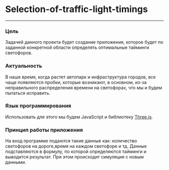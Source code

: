 # Selection-of-traffic-light-timings
---
### Цель
Задачей данного проекта будет создание приложения, которое будет по заданной конкретной области определять оптимальные тайминги светофоров.
### Актуальность
В наше время, когда растет автопарк и инфраструктура городов, все чаще появляются пробки, которые возникают, в основном, из-за неправильного распределения времени на светофорах, что мы и будем пытаться исправить.
### Язык программирования
Использовать для этого мы будем  JavaScript и библиотеку [Three.js](https://github.com/mrdoob/three.js/).
### Принцип работы приложения
На вход программе подаются такие данные как: количество светофоров на дороге,время на каждом светофоре и тд. Данные подставляются в формулу, по которой определяются тайминги и выводится результат. При этом происходит симуляция с новым данными.

![]()